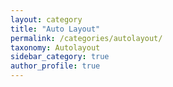 ```yaml
---
layout: category
title: "Auto Layout"
permalink: /categories/autolayout/
taxonomy: Autolayout
sidebar_category: true
author_profile: true
---
```

